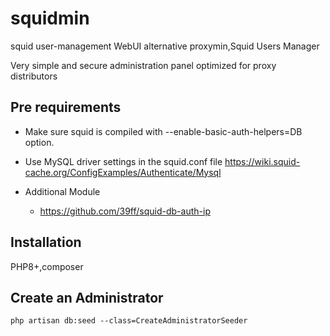 # squidmin
squid user-management WebUI alternative proxymin,Squid Users Manager

Very simple and secure administration panel optimized for proxy distributors


## Pre requirements
- Make sure squid is compiled with --enable-basic-auth-helpers=DB option.
- Use MySQL driver settings in the squid.conf file
https://wiki.squid-cache.org/ConfigExamples/Authenticate/Mysql
  
- Additional Module
  - https://github.com/39ff/squid-db-auth-ip
  

## Installation
PHP8+,composer


## Create an Administrator
```
php artisan db:seed --class=CreateAdministratorSeeder
```

